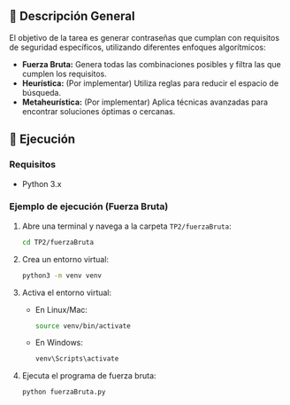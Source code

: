 ## 📝 Descripción General

El objetivo de la tarea es generar contraseñas que cumplan con requisitos de seguridad específicos, utilizando diferentes enfoques algorítmicos:

- **Fuerza Bruta:** Genera todas las combinaciones posibles y filtra las que cumplen los requisitos.
- **Heurística:** (Por implementar) Utiliza reglas para reducir el espacio de búsqueda.
- **Metaheurística:** (Por implementar) Aplica técnicas avanzadas para encontrar soluciones óptimas o cercanas.

## 🚀 Ejecución

### Requisitos

- Python 3.x

### Ejemplo de ejecución (Fuerza Bruta)

1. Abre una terminal y navega a la carpeta `TP2/fuerzaBruta`:
   ```sh
   cd TP2/fuerzaBruta
   ```

2. Crea un entorno virtual:
   ```sh
   python3 -m venv venv
   ```

3. Activa el entorno virtual:
   - En Linux/Mac:
     ```sh
     source venv/bin/activate
     ```
   - En Windows:
     ```sh
     venv\Scripts\activate
     ```

4. Ejecuta el programa de fuerza bruta:
   ```sh
   python fuerzaBruta.py
   ```